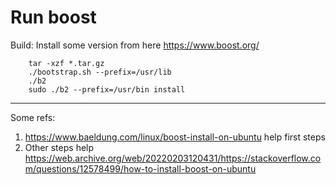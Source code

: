 # Run boost

Build:
Install some version from here https://www.boost.org/

```
    tar -xzf *.tar.gz
    ./bootstrap.sh --prefix=/usr/lib
    ./b2
    sudo ./b2 --prefix=/usr/bin install
```

---
Some refs:
1. https://www.baeldung.com/linux/boost-install-on-ubuntu help first steps
2. Other steps help https://web.archive.org/web/20220203120431/https://stackoverflow.com/questions/12578499/how-to-install-boost-on-ubuntu
